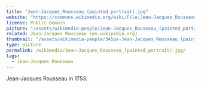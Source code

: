 ```yaml
---
title: "Jean-Jacques_Rousseau_(painted_portrait).jpg"
website: "https://commons.wikimedia.org/wiki/File:Jean-Jacques_Rousseau_(painted_portrait).jpg"
license: Public Domain
picture: "/assets/wikimedia-people/Jean-Jacques_Rousseau_(painted_portrait).jpg"
related: Jean-Jacques Rousseau (en.wikipedia.org)
thumbnail: "/assets/wikimedia-people/345px-Jean-Jacques_Rousseau_(painted_portrait).jpg"
type: picture
permalink: /wikimedia/Jean-Jacques_Rousseau_(painted_portrait).jpg/
tags:
  - Jean-Jacques Rousseau
---
```

Jean-Jacques Rousseau in 1753.